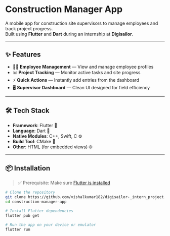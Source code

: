 # Construction Manager App

A mobile app for construction site supervisors to manage employees and track project progress.  
Built using **Flutter** and **Dart** during an internship at **Digisailor**.

---

## ✨ Features

- 👷‍♂️ **Employee Management** — View and manage employee profiles
- 📊 **Project Tracking** — Monitor active tasks and site progress
- ⚡ **Quick Actions** — Instantly add entries from the dashboard
- 🖥️ **Supervisor Dashboard** — Clean UI designed for field efficiency

---

## 🛠️ Tech Stack

- **Framework**: Flutter 🧩
- **Language**: Dart 🎯
- **Native Modules**: C++, Swift, C ⚙️
- **Build Tool**: CMake 🔨
- **Other**: HTML (for embedded views) 🌐

---

## 📦 Installation

> ✅ Prerequisite: Make sure [Flutter is installed](https://docs.flutter.dev/get-started/install)

```bash
# Clone the repository
git clone https://github.com/vishalkumar182/digisailor-_intern_project.git
cd construction-manager-app

# Install Flutter dependencies
flutter pub get

# Run the app on your device or emulator
flutter run
```
